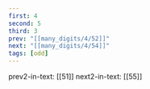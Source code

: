 ```yaml
---
first: 4
second: 5
third: 3
prev: "[[many_digits/4/52]]"
next: "[[many_digits/4/54]]"
tags: [odd]
---
```

prev2-in-text: [[51]]
next2-in-text: [[55]]
